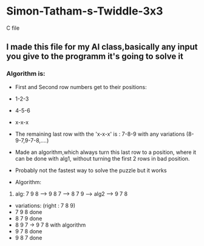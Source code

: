 # Simon-Tatham-s-Twiddle-3x3
C file

## I made this file for my AI class,basically any input you give to the programm it's going to solve it
### Algorithm is: 
- First and Second row numbers get to their positions:
- 1-2-3
- 4-5-6
- x-x-x

- The remaining last row with the 'x-x-x' is : 7-8-9 with any variations (8-9-7,9-7-8,....)

- Made an algorithm,which always turn this last row to a position, where it can be done with alg1,
without turning the first 2 rows in bad position.

- Probably not the fastest way to solve the puzzle but it works

- Algorithm:
 1. alg:
 7 9 8 --> 9 8 7 --> 8 7 9 --> alg2 --> 9 7 8

- variations: (right : 7 8 9)
- 7 9 8 done
- 8 7 9 done
- 8 9 7 ->  9 7 8 with algorithm
- 9 7 8 done 
- 9 8 7 done 
